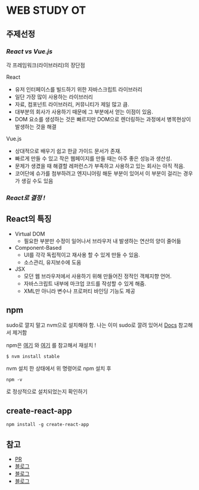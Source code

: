 # WEB STUDY OT
## 주제선정
### ***React vs Vue.js***
각 프레임워크(라이브러리)의 장단점

React
- 유저 인터페이스를 빌드하기 위한 자바스크립트 라이브러리
- 일단 가장 많이 사용하는 라이브러리
- 자료, 컴포넌트 라이브러리, 커뮤니티가 제일 많고 큼.
- 대부분의 회사가 사용하기 때문에 그 부분에서 얻는 이점이 있음.
- DOM 요소를 생성하는 것은 빠르지만 DOM으로 렌더링하는 과정에서 병목현상이 발생하는 것을 해결

Vue.js
- 상대적으로 배우기 쉽고 한글 가이드 문서가 존재.
- 빠르게 만들 수 있고 작은 웹페이지를 만들 때는 아주 좋은 성능과 생산성.
- 문제가 생겼을 때 해결할 레퍼런스가 부족하고 사용하고 있는 회사는 아직 적음.
- 코어단에 슈가를 첨부하려고 엔지니어링 해둔 부분이 있어서 이 부분이 걸리는 경우가 생길 수도 있음

### ***React로 결정 !***

## React의 특징
- Virtual DOM
	- 필요한 부분만 수정이 일어나서 브라우저 내 발생하는 연산의 양이 줄어듦
- Component-Based
	- UI를 각각 독립적이고 재사용 할 수 있게 만들 수 있음.
	- 소스관리, 유지보수에 도움
- JSX
	- 모던 웹 브라우저에서 사용하기 위해 만들어진 정적인 객체지향 언어.
	- 자바스크립트 내부에 마크업 코드를 작성할 수 있게 해줌.
	- XML만 아니라 변수나 프로퍼티 바인딩 기능도 제공

## npm

sudo로 깔지 말고 nvm으로 설치해야 함.
나는 이미 sudo로 깔려 있어서 [Docs](https://docs.npmjs.com/misc/removing-npm) 참고해서 제거함

npm은 [여기](http://brocess.tistory.com/142) 와 [여기](https://gist.github.com/falsy/8aa42ae311a9adb50e2ca7d8702c9af1) 를 참고해서 재설치 !

```
$ nvm install stable
 ```

nvm 설치 한 상태에서 위 명령어로 npm 설치 후

```
npm -v
```

로 정상적으로 설치되었는지 확인하기

## create-react-app
```
npm install -g create-react-app
```

## 참고

- [PR](https://wayhome25.github.io/git/2017/07/08/git-first-pull-request-story/) 
- [블로그](https://horajjan.blog.me/221305773211)
- [블로그](https://blog.naver.com/todoskr/221278545202)
- [블로그](https://yazzya.blog.me/221340465261)